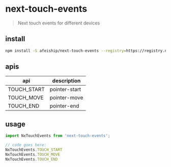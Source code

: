 # next-touch-events
> Next touch events for different devices

## install
```bash
npm install -S afeiship/next-touch-events --registry=https://registry.npm.taobao.org
```

## apis
| api         | description   |
| ----------- | ------------- |
| TOUCH_START | pointer-start |
| TOUCH_MOVE  | pointer-move  |
| TOUCH_END   | pointer-end   |

## usage
```js
import NxTouchEvents from 'next-touch-events';

// code goes here:
NxTouchEvents.TOUCH_START
NxTouchEvents.TOUCH_MOVE
NxTouchEvents.TOUCH_END
```
